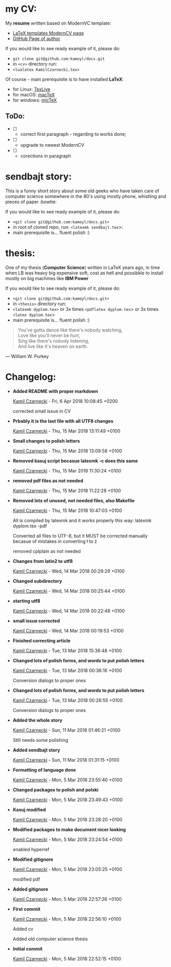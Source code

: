 # my CV:
My **resume** written based on ModernVC template: 
* [LaTeX templates ModernCV page](http://www.latextemplates.com/template/moderncv-cv-and-cover-letter)
* [GitHub Page of author](https://github.com/xdanaux/moderncv)

If you would like to see ready example of it, please do:
* ```git clone git@github.com:kamoyl/docs.git```
* in `<cv>` directory run:
* `<lualatex KamilCzarnecki.tex>`

Of course - main prerequisite is to have installed **LaTeX**: 
* for Linux: [TexLive](http://www.tug.org/texlive/)
* for macOS: [macTeX](http://www.tug.org/mactex/)
* for windows: [micTeX](https://miktex.org/)

## ToDo:
- [ ] - correct first paragraph - regarding to works done;
- [ ] - upgrade to newest ModernCV
- [ ] - corections in paragraph

# sendbajt story:
This is a funny short story about some old geeks who have taken care of computer science 
somewhere in the 80's using mostly phone, whistling and pieces of paper  :bowtie:  

If you would like to see ready example of it, please do:
* `<git clone git@github.com:kamoyl/docs.git>`
* in root of cloned repo, run: `<latexmk sendbajt.tex`>:
* main prerequisite is... fluent polish :)

# thesis:
One of my thesis (**Computer Science**) written in LaTeX years ago, in time when LB was heavy big
expensive soft, cost as hell and possibkle to install mostly on big machines like **IBM Power**  

If you would like to see ready example of it, please do:
* `<git clone git@github.com:kamoyl/docs.git>`
* in `<thesis>` directory run:
* `<latexmk dyplom.tex>` or 3x times `<pdflatex dyplom.tex`> or 3x times `<latex dyplom.tex`>
* main prerequisite is... fluent polish :)

> You've gotta dance like there's nobody watching,  
> Love like you'll never be hurt,  
> Sing like there's nobody listening,  
> And live like it's heaven on earth.  

― William W. Purkey

# Changelog:

* __Added README with proper markdown__

    [Kamil Czarnecki](kamoyl@outlook.com) - Fri, 6 Apr 2018 10:08:45 +0200
    
    corrected small issue in CV
    

* __Prbably it is the last file with all UTF8 changes__

    [Kamil Czarnecki](kamoyl@outlook.com) - Thu, 15 Mar 2018 13:11:49 +0100
    
    

* __Small changes to polish letters__

    [Kamil Czarnecki](kamoyl@outlook.com) - Thu, 15 Mar 2018 13:09:58 +0100
    
    

* __Removed kasuj script becasue latexmk -c does this same__

    [Kamil Czarnecki](kamoyl@outlook.com) - Thu, 15 Mar 2018 11:30:24 +0100
    
    

* __removed pdf files as not needed__

    [Kamil Czarnecki](kamoyl@outlook.com) - Thu, 15 Mar 2018 11:22:28 +0100
    
    

* __Removed lots of unused, not needed files, also Makefile__

    [Kamil Czarnecki](kamoyl@outlook.com) - Thu, 15 Mar 2018 10:47:03 +0100
    
    All is compiled by latexmk and it works properly this way: latexmk dyplom.tex
    -pdf
    
    Converted all files to UTF-8, but it MUST be corrected manually becasue of
    mistakes in converting ł to ż
    
    removed cplplain as not needed
    

* __Changes from latin2 to utf8__

    [Kamil Czarnecki](kamoyl@outlook.com) - Wed, 14 Mar 2018 00:29:29 +0100
    
    

* __Changed subdirectory__

    [Kamil Czarnecki](kamoyl@outlook.com) - Wed, 14 Mar 2018 00:25:44 +0100
    
    

* __starting utf8__

    [Kamil Czarnecki](kamoyl@outlook.com) - Wed, 14 Mar 2018 00:22:48 +0100
    
    

* __small issue corrected__

    [Kamil Czarnecki](kamoyl@outlook.com) - Wed, 14 Mar 2018 00:19:53 +0100
    
    

* __Finished correcting article__

    [Kamil Czarnecki](kamoyl@outlook.com) - Tue, 13 Mar 2018 15:36:48 +0100
    
    

* __Changed lots of polish forms, and words to put polish letters__

    [Kamil Czarnecki](kamoyl@outlook.com) - Tue, 13 Mar 2018 00:36:16 +0100
    
    Conversion dialogs to proper ones
    

* __Changed lots of polish forms, and words to put polish letters__

    [Kamil Czarnecki](kamoyl@outlook.com) - Tue, 13 Mar 2018 00:26:55 +0100
    
    Conversion dialogs to proper ones
    

* __Added the whole story__

    [Kamil Czarnecki](kamoyl@outlook.com) - Sun, 11 Mar 2018 01:46:21 +0100
    
    Still needs some polishing
    

* __Added sendbajt story__

    [Kamil Czarnecki](kamoyl@outlook.com) - Sun, 11 Mar 2018 01:31:15 +0100
    
    

* __Formatting of language done__

    [Kamil Czarnecki](kamoyl@outlook.com) - Mon, 5 Mar 2018 23:55:40 +0100
    
    

* __Changed packages to polish and polski__

    [Kamil Czarnecki](kamoyl@outlook.com) - Mon, 5 Mar 2018 23:49:43 +0100
    
    

* __Kasuj modified__

    [Kamil Czarnecki](kamoyl@outlook.com) - Mon, 5 Mar 2018 23:28:20 +0100
    
    

* __Modified packages to make document nicer looking__

    [Kamil Czarnecki](kamoyl@outlook.com) - Mon, 5 Mar 2018 23:24:54 +0100
    
    enabled hyperref
    

* __Modified gitignore__

    [Kamil Czarnecki](kamoyl@outlook.com) - Mon, 5 Mar 2018 23:05:25 +0100
    
    modified pdf
    

* __Added gitignore__

    [Kamil Czarnecki](kamoyl@outlook.com) - Mon, 5 Mar 2018 22:57:26 +0100
    
    

* __First commit__

    [Kamil Czarnecki](kamoyl@outlook.com) - Mon, 5 Mar 2018 22:56:10 +0100
    
    Added cv
    
    Added old computer science thesis
    

* __Initial commit__

    [Kamil Czarnecki](kamoyl@outlook.com) - Mon, 5 Mar 2018 22:52:15 +0100
 
